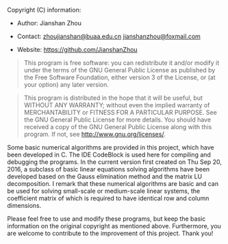 Copyright (C) information:

+ Author: Jianshan Zhou

+ Contact: zhoujianshan@buaa.edu.cn	  jianshanzhou@foxmail.com

+ Website: <https://github.com/JianshanZhou>

> This program is free software: you can redistribute
 it and/or modify it under the terms of
 the GNU General Public License as published
 by the Free Software Foundation,
 either version 3 of the License,
 or (at your option) any later version.

> This program is distributed in the hope that it will be useful,
 but WITHOUT ANY WARRANTY;
 without even the implied warranty of MERCHANTABILITY
 or FITNESS FOR A PARTICULAR PURPOSE.
 See the GNU General Public License for more details.
 You should have received a copy of the GNU General Public License
 along with this program.
 If not, see <http://www.gnu.org/licenses/>.

Some basic numerical algorithms are provided in this project, which have been developed in C. The IDE CodeBlock is used here for compiling and
debugging the programs. In the current version first created on Thu Sep 20, 2016, a subclass of basic linear equations solving algorithms have been developed based on the Gauss elimination method and the matrix LU decomposition. I remark that these numerical algorithms are basic and can be used for solving small-scale or medium-scale linear systems, the coefficient matrix of which is required to have identical row and column dimensions.

Please feel free to use and modify these programs, but keep the basic information on the original copyright as mentioned above. Furthermore, you are welcome to contribute to the improvement of this project. Thank you!
